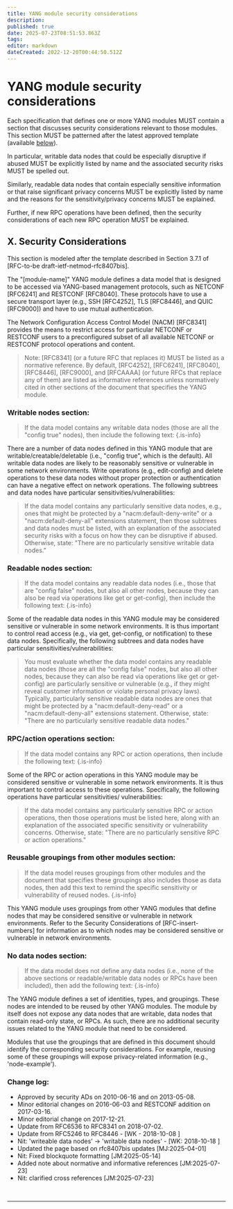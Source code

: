 ```yaml
---
title: YANG module security considerations
description: 
published: true
date: 2025-07-23T08:51:53.863Z
tags: 
editor: markdown
dateCreated: 2022-12-20T00:44:50.512Z
---
```


# YANG module security considerations
  

Each specification that defines one or more YANG modules MUST contain a section that discusses security considerations relevant to those modules. This section MUST be patterned after the latest approved template (available [below](#x-security-considerations)).

In particular, writable data nodes that could be especially disruptive if abused MUST be explicitly listed by name and the associated security risks MUST be spelled out.

Similarly, readable data nodes that contain especially sensitive information or that raise significant privacy concerns MUST be explicitly listed by name and the reasons for the sensitivity/privacy concerns MUST be explained.

Further, if new RPC operations have been defined, then the security considerations of each new RPC operation MUST be explained.

## X.  Security Considerations

This section is modeled after the template described in Section 3.7.1 of [RFC-to-be draft-ietf-netmod-rfc8407bis].

The "[module-name]" YANG module defines a data model that is designed to be accessed via YANG-based management protocols, such as NETCONF [RFC6241] and RESTCONF [RFC8040]. These protocols have to use a secure transport layer (e.g., SSH [RFC4252], TLS [RFC8446], and QUIC [RFC9000]) and have to use mutual authentication.

The Network Configuration Access Control Model (NACM) [RFC8341] provides the means to restrict access for particular NETCONF or RESTCONF users to a preconfigured subset of all available NETCONF or RESTCONF protocol operations and content.

> Note: [RFC8341] (or a future RFC that replaces it) MUST be listed as a normative reference.
> By default, [RFC4252], [RFC6241], [RFC8040], [RFC8446], [RFC9000], and [RFCAAAA] (or future RFCs that replace any of them) are listed as informative references unless normatively cited in other sections of the document that specifies the YANG module.

### Writable nodes section:

> If the data model contains any writable data nodes (those are all the "config true" nodes), then include the following text:
{.is-info}

There are a number of data nodes defined in this YANG module that are writable/creatable/deletable (i.e., "config true", which is the default).  All writable data nodes are likely to be reasonably sensitive or vulnerable in some network environments.  Write operations (e.g., edit-config) and delete operations to these data nodes without proper protection or authentication can have a negative effect on network operations.  The following subtrees and data nodes have particular sensitivities/vulnerabilities:

> If the data model contains any particularly sensitive data nodes, e.g., ones that might be protected by a "nacm:default-deny-write" or a "nacm:default-deny-all" extensions statement, then those subtrees and data nodes must be listed, with an explanation of the associated security risks with a focus on how they can be disruptive if abused. Otherwise, state:
> "There are no particularly sensitive writable data nodes."
<!-- {blockquote:.is-info} -->

### Readable nodes section:
> If the data model contains any readable data nodes (i.e., those that are "config false" nodes, but also all other nodes, because they can also be read via operations like get or get-config), then include the following text:
{.is-info}

Some of the readable data nodes in this YANG module may be considered sensitive or vulnerable in some network environments.  It is thus important to control read access (e.g., via get, get-config, or notification) to these data nodes. Specifically, the following subtrees and data nodes have particular sensitivities/vulnerabilities:

> You must evaluate whether the data model contains any readable data nodes (those are all the "config false" nodes, but also all other nodes, because they can also be read via operations like get or get-config) are particularly sensitive or vulnerable (e.g., if they might reveal customer information or violate personal privacy laws). Typically, particularly sensitive readable data nodes are ones that might be protected by a "nacm:default-deny-read" or a "nacm:default-deny-all" extensions statement. Otherwise, state: 
> "There are no particularly sensitive readable data nodes."
<!-- {blockquote:.is-info} -->


### RPC/action operations section:
> If the data model contains any RPC or action operations, then include the following text:
{.is-info}

Some of the RPC or action operations in this YANG module may be considered sensitive or vulnerable in some network environments. It is thus important to control access to these operations. Specifically, the following operations have particular sensitivities/ vulnerabilities:

> If the data model contains any particularly sensitive RPC or action operations, then those operations must be listed here, along with an explanation of the associated specific sensitivity or vulnerability concerns. Otherwise, state: 
>"There are no particularly sensitive RPC or action operations."
<!-- {blockquote:.is-info} -->


### Reusable groupings from other modules section:
> If the data model reuses groupings from other modules and the document that specifies these groupings also includes those as data nodes, then add this text to remind the specific sensitivity or vulnerability of reused nodes.
{.is-info}

This YANG module uses groupings from other YANG modules that define nodes that may be considered sensitive or vulnerable in network environments. Refer to the Security Considerations of [RFC-insert-numbers] for information as to which nodes may be considered sensitive or vulnerable in network environments.

### No data nodes section:
> If the data model does not define any data nodes (i.e., none of the above sections or readable/writable data nodes or RPCs have been included), then add the following text:
{.is-info}

The YANG module defines a set of identities, types, and groupings. These nodes are intended to be reused by other YANG modules. The module by itself does not expose any data nodes that are writable, data nodes that contain read-only state, or RPCs. As such, there are no additional security issues related to the YANG module that need to be considered.

Modules that use the groupings that are defined in this document should identify the corresponding security considerations. For example, reusing some of these groupings will expose privacy-related information (e.g., 'node-example').



### Change log:
  * Approved by security ADs on 2010-06-16 and on 2013-05-08.
  * Minor editorial changes on 2016-06-03 and RESTCONF addition on 2017-03-16.
  * Minor editorial change on 2017-12-21.
  * Update from RFC6536 to RFC8341 on 2018-07-02.
  * Update from RFC5246 to RFC8446 - [WK - 2018-10-08 ]
  * Nit: 'writeable data nodes' -> 'writable data nodes' - [WK: 2018-10-18 ] 
  * Updated the page based on rfc8407bis updates [MJ:2025-04-01]
  * Nit: Fixed blockquote formatting [JM:2025-05-14]
  * Added note about normative and informative references [JM:2025-07-23]
  * Nit: clarified cross references [JM:2025-07-23]
  
  

&nbsp;
&nbsp;
&nbsp;

---
